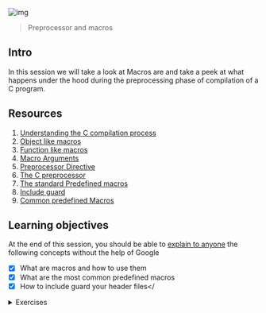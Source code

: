 ![img](https://assets.imaginablefutures.com/media/images/ALX_Logo.max-200x150.png)
> Preprocessor and macros 

## Intro 

In this session we will take a look at Macros are and take a  peek at  what happens under the hood  during the preprocessing phase of compilation  of a C program. 

## Resources 

1. [Understanding the C compilation process](https://www.youtube.com/watch?v=eW5he5uFBNM)
2. [Object like macros](https://gcc.gnu.org/onlinedocs/gcc-5.1.0/cpp/Object-like-Macros.html#Object-like-Macros)
5. [Function  like macros ](https://www.ibm.com/docs/en/i/7.2?topic=directive-function-like-macros)
4. [Macro Arguments](https://gcc.gnu.org/onlinedocs/gcc-5.1.0/cpp/Macro-Arguments.html#Macro-Arguments)
5. [Preprocessor Directive](https://www.youtube.com/watch?v=X6HiYbY3Uak)
6. [The C preprocessor](https://www.cprogramming.com/tutorial/cpreprocessor.html)
7. [The standard Predefined macros](https://gcc.gnu.org/onlinedocs/gcc-5.1.0/cpp/Standard-Predefined-Macros.html#Standard-Predefined-Macros)
8. [Include guard](https://en.wikipedia.org/wiki/Include_guard)
9. [Common predefined Macros](https://gcc.gnu.org/onlinedocs/gcc-5.1.0/cpp/Common-Predefined-Macros.html#Common-Predefined-Macros)


## Learning objectives 
At the end of this session, you should be able to [explain to anyone](https://fs.blog/feynman-learning-technique/) the following concepts without the help of Google

* [X] What are macros and how to use them
* [X] What are the most common predefined macros
* [X] How to include guard your header files</
<details>
<summary>Exercises</summary>
<p align="center">Attempt the following exercise.</p>
<table>
<tr>
<th>Exercise</th>
<th>Solution</th>
</tr>
<tr>
<td>Create a header file that defines a macro named SIZE as an abbreviation for the token 1024.</td>
<td><a href="0-object_like_macro.h">Solution</a><td>
</tr>
<tr>
<td>Create a header file that defines a macro named PI as an abbreviation for the token 3.14159265359.</td>
<td><a href="1-pi.h">Solution</a></td>
</tr>
<td>Write a program that prints the name of the file it was compiled from, followed by a new line.</td>
<td><a href="2-main.c">Solution</a></td>
<tr>
<td>Write a function-like macro ABS(x) that computes the absolute value of a number x.</td>
<td><a href="3-function_like_macro.h">Solution</a></td>
</tr>
<tr>
<td>Write a function-like macro SUM(x, y) that computes the sum of the numbers x and y.</td>
<td><a href="4-sum.h">Solution</a></td>
</table>
</details>